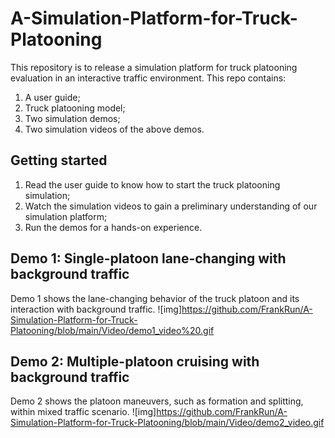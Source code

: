 # A-Simulation-Platform-for-Truck-Platooning
This repository is to release a simulation platform for truck platooning evaluation in an interactive traffic environment. 
This repo contains: 
1) A user guide;
2) Truck platooning model;
3) Two simulation demos;
4) Two simulation videos of the above demos.



## Getting started
1) Read the user guide to know how to start the truck platooning simulation;
2) Watch the simulation videos to gain a preliminary understanding of our simulation platform;
3) Run the demos for a hands-on experience.

## Demo 1: Single-platoon lane-changing with background traffic
Demo 1 shows the lane-changing behavior of the truck platoon and its interaction with background traffic.
![img]https://github.com/FrankRun/A-Simulation-Platform-for-Truck-Platooning/blob/main/Video/demo1_video%20.gif

## Demo 2: Multiple-platoon cruising with background traffic
Demo 2 shows the platoon maneuvers, such as formation and splitting, within mixed traffic scenario.
![img]https://github.com/FrankRun/A-Simulation-Platform-for-Truck-Platooning/blob/main/Video/demo2_video.gif

